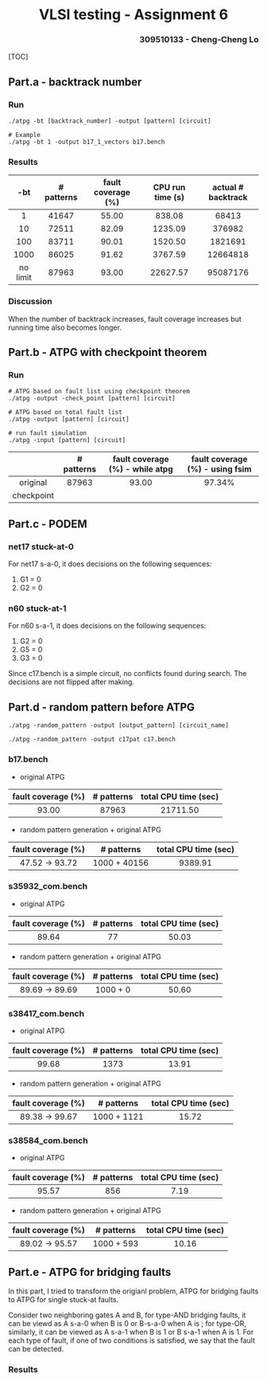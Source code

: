 <h1 align=center> VLSI testing - Assignment 6 </h1>

<h3 align="right"> 309510133 - Cheng-Cheng Lo </h3>

[TOC]

## Part.a - backtrack number

### Run

```
./atpg -bt [backtrack_number] -output [pattern] [circuit]

# Example
./atpg -bt 1 -output b17_1_vectors b17.bench
```

### Results

|   -bt    | \# patterns | fault coverage (%) | CPU run time (s) | actual \# backtrack |
| :------: | :---------: | :----------------: | :--------------: | :-----------------: |
|    1     |    41647    |       55.00        |      838.08      |        68413        |
|    10    |    72511    |       82.09        |     1235.09      |       376982        |
|   100    |    83711    |       90.01        |     1520.50      |       1821691       |
|   1000   |    86025    |       91.62        |     3767.59      |      12664818       |
| no limit |    87963    |       93.00        |     22627.57     |      95087176       |

### Discussion

When the number of backtrack increases, fault coverage increases but running time also becomes longer. 

## Part.b - ATPG with checkpoint theorem

### Run

```
# ATPG based on fault list using checkpoint theorem
./atpg -output -check_point [pattern] [circuit]

# ATPG based on total fault list
./atpg -output [pattern] [circuit]

# run fault simulation
./atpg -input [pattern] [circuit]
```

|            | \# patterns | fault coverage (%) - while atpg | fault coverage (%) - using fsim |
| :--------: | :---------: | :-----------------------------: | :-----------------------------: |
|  original  |    87963    |              93.00              |             97.34%              |
| checkpoint |             |                                 |                                 |



## Part.c - PODEM

### net17 stuck-at-0

For net17 s-a-0, it does decisions on the following sequences:

1. G1 = 0
2. G2 = 0

### n60 stuck-at-1

For n60 s-a-1, it does decisions on the following sequences:

1. G2 = 0
2. G5 = 0
3. G3 = 0

Since c17.bench is a simple circuit, no conflicts found during search. The decisions are not flipped after making.

## Part.d - random pattern before ATPG

```
./atpg -random_pattern -output [output_pattern] [circuit_name]

./atpg -random_pattern -output c17pat c17.bench
```

### b17.bench

* original ATPG  

| fault coverage (%) | \# patterns | total CPU time (sec) |
| :----------------: | :---------: | :------------------: |
|       93.00        |    87963    |       21711.50       |

* random pattern generation + original ATPG 

| fault coverage (%) | \# patterns  | total CPU time (sec) |
| :----------------: | :----------: | :------------------: |
|   47.52 -> 93.72   | 1000 + 40156 |       9389.91        |

### s35932_com.bench

* original ATPG  

| fault coverage (%) | \# patterns | total CPU time (sec) |
| :----------------: | :---------: | :------------------: |
|       89.64        |     77      |        50.03         |

* random pattern generation + original ATPG 

| fault coverage (%) | \# patterns | total CPU time (sec) |
| :----------------: | :---------: | :------------------: |
|   89.69 -> 89.69   |  1000 + 0   |        50.60         |

### s38417_com.bench

* original ATPG  

| fault coverage (%) | \# patterns | total CPU time (sec) |
| :----------------: | :---------: | :------------------: |
|       99.68        |    1373     |        13.91         |

* random pattern generation + original ATPG 

| fault coverage (%) | \# patterns | total CPU time (sec) |
| :----------------: | :---------: | :------------------: |
|   89.38 -> 99.67   | 1000 + 1121 |        15.72         |

### s38584_com.bench

* original ATPG  

| fault coverage (%) | \# patterns | total CPU time (sec) |
| :----------------: | :---------: | :------------------: |
|       95.57        |     856     |         7.19         |

* random pattern generation + original ATPG 

| fault coverage (%) | \# patterns | total CPU time (sec) |
| :----------------: | :---------: | :------------------: |
|   89.02 -> 95.57   | 1000 + 593  |        10.16         |

### 

## Part.e - ATPG for bridging faults

In this part, I tried to transform the origianl problem, ATPG for bridging faults to ATPG for single stuck-at faults.

Consider two neighboring gates A and B, for type-AND bridging faults, it can be viewd as A s-a-0 when B is 0 or B-s-a-0 when A is ; for type-OR, similarly, it can be viewed as A s-a-1 when B is 1 or B s-a-1 when A is 1. For each type of fault, if one of two conditions is satisfied, we say that the fault can be detected. 

### Results